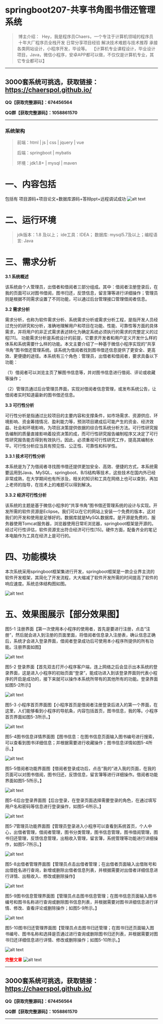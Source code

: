 # springboot207-共享书角图书借还管理系统


>  博主介绍：
>  Hey，我是程序员Chaers，一个专注于计算机领域的程序员
>  十年大厂程序员全栈开发‍ 日常分享项目经验 解决技术难题与技术推荐 承接各类网站设计，小程序开发，毕设等。
>  【计算机专业课程设计，毕业设计项目，Java，微信小程序，安卓APP都可以做，不仅仅是计算机专业，其它专业都可以】

<hr>

## 3000套系统可挑选，获取链接：https://chaerspol.github.io/

<p size="5" color="red"><b>QQ【获取完整源码】：674456564</b></p>

<p size="5" color="red"><b>QQ群【获取完整源码】：1058861570</b></p>

<hr>

### 系统架构

> 前端：html | js | css | jquery | vue
>
> 后端：springboot | mybatis
> 
> 环境：jdk1.8+ | mysql | maven

# 一、内容包括
包括有  项目源码+项目论文+数据库源码+答辩ppt+远程调试成功
![alt text](images/image.png)

# 二、运行环境

> jdk版本：1.8 及以上； ide工具：IDEA； 数据库: mysql5.7及以上；编程语言: Java

# 三、需求分析

**3.1 系统概述**

该系统由个人管理员，出借者和借阅者三部分组成。其中：借阅者注册登录后，在我的页面可以对图书借阅，图书归还，反馈信息，留言簿等进行详细操作；管理员则是根据不同需求设置了不同功能，可以通过后台管理接口管理借阅者信息。

**3.2 需求分析**

需求分析，也称为软件需求分析、系统需求分析或需求分析工程，是指开发人员经过充分的研究和分析，准确地理解用户和项目在功能、性能、可靠性等方面的具体需求，并将用户的非正式需求表述转化为确定系统必须执行的需求的完整定义的过程[11]。
功能需求分析是系统设计的前提，它要求开发者和用户定义开发什么样的体系和系统需要什么样的功能。本文主要介绍了一种基于微信小程序实现的“共享书角”图书借还管理系统。该系统为借阅者找到图书借还信息提供了更安全、更高效、更便捷的途径。本系统有三个角色：管理员，出借者和借阅者，要求具备以下功能：

（1）借阅者可以浏览主页了解图书信息等，并对图书信息进行借阅、评论或收藏等操作；

（2）管理员通过后台管理员界面，实现对借阅者信息管理，或发布系统公告，让借阅者实时知道最新的图书借还信息。

**3.3 可行性分析**

可行性分析是指通过比较项目的主要内容和支撑条件，如市场需求、资源供应、环境影响、资金筹措情况、盈利能力等，预测项目建成后可能产生的资金、经济效益、社会和环境影响，为项目决策提供依据的综合性系统分析方法。可行性研究报告编制的质量直接影响着投资决策的成，而可行性研究报告编制程序又决定了可行性研究报告能否得到有效执行。因此，必须重视可行性研究工作，提高其编制水平。可行性分析应当具有预见性、公正性、可靠性和科学性。

**3.3.1 技术可行性分析**

本系统是为了为借阅者寻找图书借还提供更加安全、高效、便捷的方式，本系统需要运用到Java、MySQL、springboot、B/S结构等技术，这些技术在国内外已经非常成熟，在大学期间也有所涉及，相关的知识和工具在网络上也可以查到，再加上老师的指导，在技术上的难题可以得到解决。

**3.3.2 经济可行性分析**

该系统的主题是基于微信小程序的“共享书角”图书借还管理系统的设计与实现。开发所需的软件资源是Eclipse。我们可以在它的网站上安装一个免费的版本，这对我们的开发和使用是足够好的。数据库就是MySQL数据库。是开源是免费的，服务器使用Tomcat服务器，浏览器使用日常IE浏览器，springboot框架是开源的。经过可行性评估，软件资源支出符合经济可行性[15]。硬件方面，配备齐全的笔记本电脑作为工具在经济上是可行的。

# 四、功能模块

本次系统采用springboot框架集进行开发，springboot框架是一款企业界主流的软件开发框架，其简化了开发流程，大大缩减了软件开发所需的时间提高了软件的响应速度。系统总体结构图如图。

![alt text](images/image-1.png)

# 五、效果图展示【部分效果图】

图5-1 注册界面【第一次使用本小程序的使用者，首先是要进行注册，点击“注册”，然后就会进入到注册的页面里面，将借阅者信息录入注册表，确认信息正确后，系统才会进入登录界面，借阅者登录成功后可使用本小程序所提供的所有功能。注册界面如图】

![alt text](images/image-2.png)

图5-2 登录界面【首先双击打开小程序客户端，连上网络之后会显示出本系统的登录界面，这是进入小程序的初始页面“登录”，能成功进入到该登录界面则代表小程序的开启是成功的，接下来就可以操作本系统所带有的其他所有的功能。登录界面如图5-2所示】

![alt text](images/image-3.png)

图5-3 小程序首页界面图【小程序首页是借阅者注册登录后进入的第一个界面，在这里，人们能够看到小程序的导航条，内容包括首页，图书信息，我的等。小程序首页界面如图5-3所示。】

![alt text](images/image-4.png)

图5-4图书信息详情界面图【图书信息：在图书信息页面输入图书编号进行搜索，可以查看到图书详细信息；并根据需要进行收藏操作；图书信息详情如图5-4所示。】

![alt text](images/image-5.png)

图5-5借阅者功能界面图【借阅者登录成功后，点击“我的”进入我的页面，在我的页面可以对图书借阅，图书归还，反馈信息，留言簿等进行详细操作。借阅者功能界面如图5-5所示。】

![alt text](images/image-6.png)

图5-6后台登录界面图【后台登录，在登录页面选择需要登录的角色，在通过填写用户名和密码等信息进行登录操作，如图5-6所示。】

![alt text](images/image-7.png)

图5-7管理员功能界面图【管理员登录进入小程序可以查看到系统首页，个人中心，出借者管理，借阅者管理，图书分类管理，图书信息管理，图书借阅管理，图书归还管理，反馈信息管理，出租收入管理，留言簿，系统管理等功能进行详细操作，如图5-7所示。】

![alt text](images/image-8.png)

图5-8出借者管理界面图【管理员点击出借者管理；在出借者页面输入出借账号和出借姓名进行查询，新增或删除出借者信息列表，并根据需要对出借者详细信息进行详情、出租收入、修改或删除操作】

![alt text](images/image-9.png)

图5-9图书信息管理界面图【管理员点击图书信息管理；在图书信息页面输入图书编号和图书名称进行查询或删除图书信息列表，并根据需要对图书详细信息进行详情、修改、查看评论或删除操作；如图5-9所示。】

![alt text](images/image-10.png)

图5-10图书归还管理界面图【管理员点击图书归还管理；在图书归还页面输入图书编号、图书名称和选择是否通过进行查询或删除图书归还列表，并根据需要对图书归还详细信息进行详情、修改或删除操作；如图5-10所示。】

![alt text](images/image-11.png)

 <font  color="red"><b>完整文章</b></font>
 ![alt text](images/image-12.png)
 <hr>

## 3000套系统可挑选，获取链接：https://chaerspol.github.io/

<p size="5" color="red"><b>QQ【获取完整源码】：674456564</b></p>

<p size="5" color="red"><b>QQ群【获取完整源码】：1058861570</b></p>

<hr>